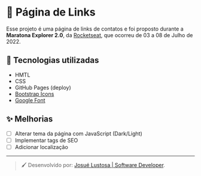 # :link: Página de Links
Esse projeto é uma página de links de contatos e foi proposto durante a **Maratona Explorer 2.0**, da [Rocketseat](https://www.rocketseat.com.br/), que ocorreu de 03 a 08 de Julho de 2022.

## :wrench: Tecnologias utilizadas
* HMTL
* CSS
* GitHub Pages (deploy)
* [Bootstrap Icons](https://icons.getbootstrap.com/)
* [Google Font](https://fonts.google.com/)

## :sparkles: Melhorias
- [ ] Alterar tema da página com JavaScript (Dark/Light)
- [ ] Implementar tags de SEO
- [ ] Adicionar localização

---
> :paintbrush: Desenvolvido por: [Josué Lustosa | Software Developer](https://josuelustosa.github.io/links/).
